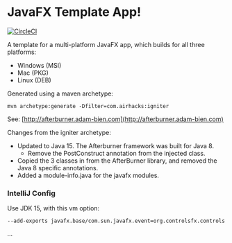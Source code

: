 # JavaFX Template App!

[![CircleCI](https://circleci.com/gh/luketn/javafx-template.svg?style=svg)](https://circleci.com/gh/luketn/javafx-template)

A template for a multi-platform JavaFX app, which builds for all three platforms:
- Windows (MSI)
- Mac (PKG)
- Linux (DEB)


Generated using a maven archetype:

```
mvn archetype:generate -Dfilter=com.airhacks:igniter
```
See: [http://afterburner.adam-bien.com](http://afterburner.adam-bien.com)

Changes from the igniter archetype:
* Updated to Java 15. The Afterburner framework was built for Java 8.
  * Remove the PostConstruct annotation from the injected class. 
* Copied the 3 classes in from the AfterBurner library, and removed the Java 8 specific annotations.
* Added a module-info.java for the javafx modules.

### IntelliJ Config
Use JDK 15, with this vm option:
```
--add-exports javafx.base/com.sun.javafx.event=org.controlsfx.controls
```
...

